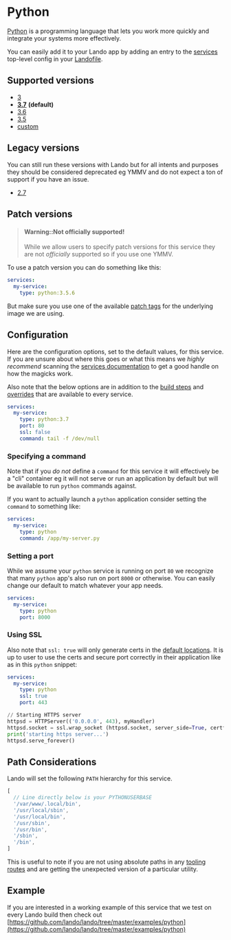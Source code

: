 Python
======

[Python](https://www.python.org/) is a programming language that lets you work more quickly and integrate your systems more effectively.

You can easily add it to your Lando app by adding an entry to the [services](./../config/services.md) top-level config in your [Landofile](./../config/lando.yml).

Supported versions
------------------

*   [3](https://hub.docker.com/r/_/python/)
*   **[3.7](https://hub.docker.com/r/_/python/)** **(default)**
*   [3.6](https://hub.docker.com/r/_/python/)
*   [3.5](https://hub.docker.com/r/_/python/)
*   [custom](./../config/services.md#advanced)

Legacy versions
---------------

You can still run these versions with Lando but for all intents and purposes they should be considered deprecated eg YMMV and do not expect a ton of support if you have an issue.

*   [2.7](https://hub.docker.com/r/_/python/)

Patch versions
--------------

> #### Warning::Not officially supported!
>
> While we allow users to specify patch versions for this service they are not *officially* supported so if you use one YMMV.

To use a patch version you can do something like this:

```yaml
services:
  my-service:
    type: python:3.5.6
```

But make sure you use one of the available [patch tags](https://hub.docker.com/r/library/python/tags/) for the underlying image we are using.

Configuration
-------------

Here are the configuration options, set to the default values, for this service. If you are unsure about where this goes or what this means we *highly recommend* scanning the [services documentation](./../config/services.md) to get a good handle on how the magicks work.

Also note that the below options are in addition to the [build steps](./../config/services.md#build-steps) and [overrides](./../config/services.md#overrides) that are available to every service.

```yaml
services:
  my-service:
    type: python:3.7
    port: 80
    ssl: false
    command: tail -f /dev/null
```

### Specifying a command

Note that if you *do not* define a `command` for this service it will effectively be a "cli" container eg it will not serve or run an application by default but will be available to run `python` commands against.

If you want to actually launch a `python` application consider setting the `command` to something like:

```yaml
services:
  my-service:
    type: python
    command: /app/my-server.py
```

### Setting a port

While we assume your `python` service is running on port `80` we recognize that many `python` app's also run on port `8000` or otherwise. You can easily change our default to match whatever your app needs.

```yaml
services:
  my-service:
    type: python
    port: 8000
```

### Using SSL

Also note that `ssl: true` will only generate certs in the [default locations](./../config/security.md). It is up to user to use the certs and secure port correctly in their application like as in this `python` snippet:

```yaml
services:
  my-service:
    type: python
    ssl: true
    port: 443
```

```python
// Starting HTTPS server
httpsd = HTTPServer(('0.0.0.0', 443), myHandler)
httpsd.socket = ssl.wrap_socket (httpsd.socket, server_side=True, certfile='/certs/cert.crt', keyfile='/certs/cert.key')
print('starting https server...')
httpsd.serve_forever()
```

Path Considerations
-------------------

Lando will set the following `PATH` hierarchy for this service.

```js
[
  // Line directly below is your PYTHONUSERBASE
  '/var/www/.local/bin',
  '/usr/local/sbin',
  '/usr/local/bin',
  '/usr/sbin',
  '/usr/bin',
  '/sbin',
  '/bin',
]
```

This is useful to note if you are not using absolute paths in any [tooling routes](./../config/tooling.md) and are getting the unexpected version of a particular utility.

Example
-------

If you are interested in a working example of this service that we test on every Lando build then check out
[https://github.com/lando/lando/tree/master/examples/python](https://github.com/lando/lando/tree/master/examples/python)
